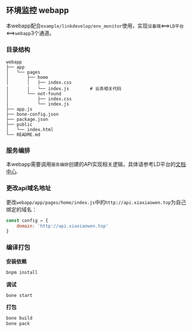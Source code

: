 ## 环境监控 webapp

本webapp配合`example/linkdevelop/env_monitor`使用，实现`设备端`<==>`LD平台`<==>`webapp`3个通道。

### 目录结构

```
webapp
├── app
│   └── pages
│       ├── home
│       │   ├── index.css
│       │   └── index.js        # 业务相关代码
│       └── not-found
│           ├── index.css
│           └── index.js
├── app.js
├── bone-config.json
├── package.json
├── public
│   └── index.html
└── README.md
```

### 服务编排
本webapp需要调用`服务编排`创建的API实现相关逻辑，具体请参考LD平台的[文档中心](https://linkdevelop.aliyun.com).

### 更改api域名地址
更改`webapp/app/pages/home/index.js`中的`http://api.xiaxiaowen.top`为自己绑定的域名：
```js
const config = {
    domain: 'http://api.xiaxiaowen.top'
}
```

### 编译打包

**安装依赖**
```sh
bnpm install
```

**调试**
```sh
bone start
```

**打包**
```sh
bone build
bone pack
```

